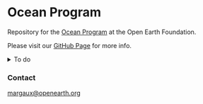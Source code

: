 # Ocean Program

Repository for the [Ocean Program](https://www.openearth.org/projects/ocean-program) at the Open Earth Foundation.

Please visit our [GitHub Page](https://open-earth-foundation.github.io/oceanprogram/) for more info.


<details>
  <summary> To do</summary>
  
  ### Repository
  - [x] set up the [docs](https://github.com/Open-Earth-Foundation/oceanprogram/tree/main/docs) folder  
  - [ ] we need to add a proper .gitignore
  - [ ] we need to add a proper license
</details>

### Contact
margaux@openearth.org
